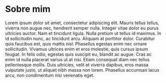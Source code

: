 # Sobre mim

Lorem ipsum dolor sit amet, consectetur adipiscing elit. Mauris tellus tellus, viverra non augue nec, hendrerit semper nulla. Integer vitae dolor eu purus ultricies auctor. Nam et tincidunt ligula. Nulla pretium ut tellus id maximus. In id sollicitudin nunc, ac tincidunt arcu. Aliquam at porttitor dolor. Curabitur quis faucibus est, quis mattis nisl. Phasellus egestas enim nec ornare sollicitudin. Vivamus ultrices enim et eros molestie, quis cursus ipsum feugiat. In felis odio, egestas quis suscipit eu, blandit ac augue. Cras ac enim id nulla placerat varius ut at nisi. Etiam consequat diam nec tellus pellentesque mollis. Duis ultricies, velit et viverra dapibus, eros massa vulputate justo, ut aliquet nibh massa non lorem. Phasellus accumsan lacus arcu, non condimentum nisi venenatis eget.